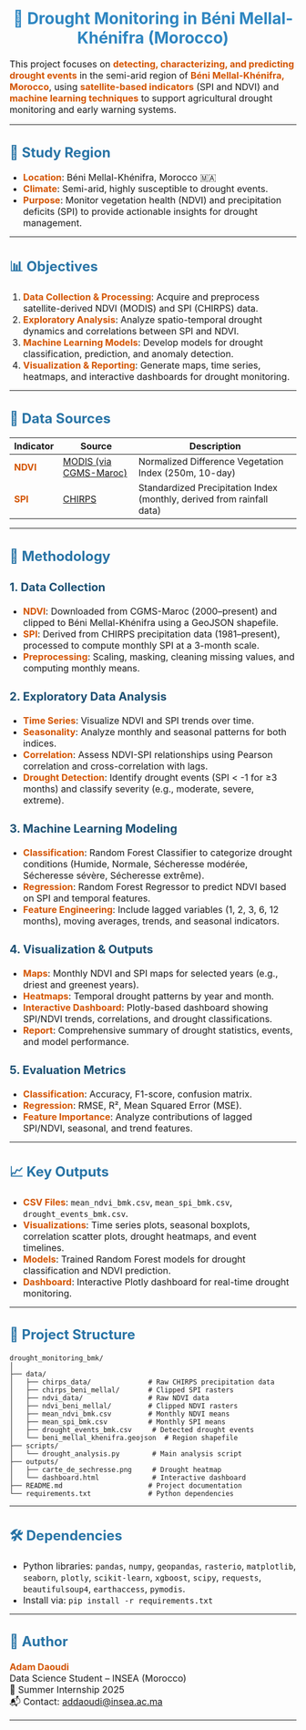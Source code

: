<style>
/* Style pour améliorer la lisibilité et la présentation */
h1 { color: #2E86C1; text-align: center; font-size: 28px; }
h2 { color: #2874A6; font-size: 24px; }
h3 { color: #1B4F72; font-size: 20px; }
h4 { color: #154360; font-size: 18px; }
p, li { font-size: 16px; }
strong { color: #D35400; }
</style>

# 🌾 Drought Monitoring in Béni Mellal-Khénifra (Morocco)

This project focuses on **detecting, characterizing, and predicting drought events** in the semi-arid region of **Béni Mellal-Khénifra, Morocco**, using **satellite-based indicators** (SPI and NDVI) and **machine learning techniques** to support agricultural drought monitoring and early warning systems.

---

## 📍 Study Region

- **Location**: Béni Mellal-Khénifra, Morocco 🇲🇦  
- **Climate**: Semi-arid, highly susceptible to drought events.  
- **Purpose**: Monitor vegetation health (NDVI) and precipitation deficits (SPI) to provide actionable insights for drought management.

---

## 📊 Objectives

1. **Data Collection & Processing**: Acquire and preprocess satellite-derived NDVI (MODIS) and SPI (CHIRPS) data.
2. **Exploratory Analysis**: Analyze spatio-temporal drought dynamics and correlations between SPI and NDVI.
3. **Machine Learning Models**: Develop models for drought classification, prediction, and anomaly detection.
4. **Visualization & Reporting**: Generate maps, time series, heatmaps, and interactive dashboards for drought monitoring.

---

## 📂 Data Sources

| Indicator | Source | Description |
|-----------|--------|-------------|
| **NDVI** | [MODIS (via CGMS-Maroc)](http://www.cgms-maroc.ma/ndvi/) | Normalized Difference Vegetation Index (250m, 10-day) |
| **SPI**  | [CHIRPS](https://www.chc.ucsb.edu/data/chirps) | Standardized Precipitation Index (monthly, derived from rainfall data) |

---

## 🧪 Methodology

### 1. Data Collection
- **NDVI**: Downloaded from CGMS-Maroc (2000–present) and clipped to Béni Mellal-Khénifra using a GeoJSON shapefile.
- **SPI**: Derived from CHIRPS precipitation data (1981–present), processed to compute monthly SPI at a 3-month scale.
- **Preprocessing**: Scaling, masking, cleaning missing values, and computing monthly means.

### 2. Exploratory Data Analysis
- **Time Series**: Visualize NDVI and SPI trends over time.
- **Seasonality**: Analyze monthly and seasonal patterns for both indices.
- **Correlation**: Assess NDVI-SPI relationships using Pearson correlation and cross-correlation with lags.
- **Drought Detection**: Identify drought events (SPI < -1 for ≥3 months) and classify severity (e.g., moderate, severe, extreme).

### 3. Machine Learning Modeling
- **Classification**: Random Forest Classifier to categorize drought conditions (Humide, Normale, Sécheresse modérée, Sécheresse sévère, Sécheresse extrême).
- **Regression**: Random Forest Regressor to predict NDVI based on SPI and temporal features.
- **Feature Engineering**: Include lagged variables (1, 2, 3, 6, 12 months), moving averages, trends, and seasonal indicators.

### 4. Visualization & Outputs
- **Maps**: Monthly NDVI and SPI maps for selected years (e.g., driest and greenest years).
- **Heatmaps**: Temporal drought patterns by year and month.
- **Interactive Dashboard**: Plotly-based dashboard showing SPI/NDVI trends, correlations, and drought classifications.
- **Report**: Comprehensive summary of drought statistics, events, and model performance.

### 5. Evaluation Metrics
- **Classification**: Accuracy, F1-score, confusion matrix.
- **Regression**: RMSE, R², Mean Squared Error (MSE).
- **Feature Importance**: Analyze contributions of lagged SPI/NDVI, seasonal, and trend features.

---

## 📈 Key Outputs
- **CSV Files**: `mean_ndvi_bmk.csv`, `mean_spi_bmk.csv`, `drought_events_bmk.csv`.
- **Visualizations**: Time series plots, seasonal boxplots, correlation scatter plots, drought heatmaps, and event timelines.
- **Models**: Trained Random Forest models for drought classification and NDVI prediction.
- **Dashboard**: Interactive Plotly dashboard for real-time drought monitoring.

---

## 📁 Project Structure

```
drought_monitoring_bmk/
│
├── data/
│   ├── chirps_data/              # Raw CHIRPS precipitation data
│   ├── chirps_beni_mellal/       # Clipped SPI rasters
│   ├── ndvi_data/                # Raw NDVI data
│   ├── ndvi_beni_mellal/         # Clipped NDVI rasters
│   ├── mean_ndvi_bmk.csv         # Monthly NDVI means
│   ├── mean_spi_bmk.csv          # Monthly SPI means
│   ├── drought_events_bmk.csv     # Detected drought events
│   └── beni_mellal_khenifra.geojson  # Region shapefile
├── scripts/
│   └── drought_analysis.py        # Main analysis script
├── outputs/
│   ├── carte_de_sechresse.png     # Drought heatmap
│   └── dashboard.html             # Interactive dashboard
├── README.md                     # Project documentation
└── requirements.txt              # Python dependencies
```

---

## 🛠️ Dependencies
- Python libraries: `pandas`, `numpy`, `geopandas`, `rasterio`, `matplotlib`, `seaborn`, `plotly`, `scikit-learn`, `xgboost`, `scipy`, `requests`, `beautifulsoup4`, `earthaccess`, `pymodis`.
- Install via: `pip install -r requirements.txt`

---

## 🧠 Author
**Adam Daoudi**  
Data Science Student – INSEA (Morocco)  
📅 Summer Internship 2025  
📬 Contact: addaoudi@insea.ac.ma

---
